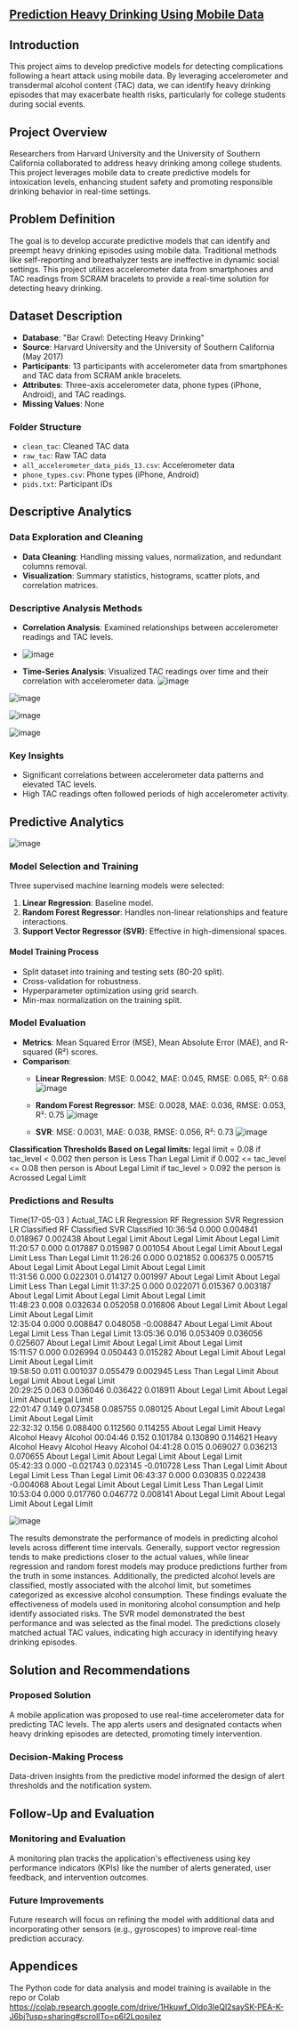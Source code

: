 

## [Prediction Heavy Drinking Using Mobile Data](https://github.com/mertmetin1/Detecting-Heavy-Drinking-Using-Mobile-Data/files/15411248/Prediction.Heavy.Drinking.Using.Mobile.Data.pdf)

## Introduction

This project aims to develop predictive models for detecting complications following a heart attack using mobile data. By leveraging accelerometer and transdermal alcohol content (TAC) data, we can identify heavy drinking episodes that may exacerbate health risks, particularly for college students during social events.

## Project Overview

Researchers from Harvard University and the University of Southern California collaborated to address heavy drinking among college students. This project leverages mobile data to create predictive models for intoxication levels, enhancing student safety and promoting responsible drinking behavior in real-time settings.

## Problem Definition

The goal is to develop accurate predictive models that can identify and preempt heavy drinking episodes using mobile data. Traditional methods like self-reporting and breathalyzer tests are ineffective in dynamic social settings. This project utilizes accelerometer data from smartphones and TAC readings from SCRAM bracelets to provide a real-time solution for detecting heavy drinking.

## Dataset Description

- **Database**: "Bar Crawl: Detecting Heavy Drinking"
- **Source**: Harvard University and the University of Southern California (May 2017)
- **Participants**: 13 participants with accelerometer data from smartphones and TAC data from SCRAM ankle bracelets.
- **Attributes**: Three-axis accelerometer data, phone types (iPhone, Android), and TAC readings.
- **Missing Values**: None

### Folder Structure

- `clean_tac`: Cleaned TAC data
- `raw_tac`: Raw TAC data
- `all_accelerometer_data_pids_13.csv`: Accelerometer data
- `phone_types.csv`: Phone types (iPhone, Android)
- `pids.txt`: Participant IDs

## Descriptive Analytics

### Data Exploration and Cleaning

- **Data Cleaning**: Handling missing values, normalization, and redundant columns removal.
- **Visualization**: Summary statistics, histograms, scatter plots, and correlation matrices.

### Descriptive Analysis Methods

- **Correlation Analysis**: Examined relationships between accelerometer readings and TAC levels.
- ![image](https://github.com/mertmetin1/Detecting-Heavy-Drinking-Using-Mobile-Data/assets/98667673/d013c21e-9970-44a6-847d-adac29d2c110)

- **Time-Series Analysis**: Visualized TAC readings over time and their correlation with accelerometer data.
![image](https://github.com/mertmetin1/Detecting-Heavy-Drinking-Using-Mobile-Data/assets/98667673/5ef7e0ea-4746-4783-a2e5-b0ea17cf9291)

![image](https://github.com/mertmetin1/Detecting-Heavy-Drinking-Using-Mobile-Data/assets/98667673/97f3c3f8-a03c-4ffe-8316-77715a253643)

![image](https://github.com/mertmetin1/Detecting-Heavy-Drinking-Using-Mobile-Data/assets/98667673/ce0ab6a9-75e9-4018-824e-0fee692b0c53)

![image](https://github.com/mertmetin1/Detecting-Heavy-Drinking-Using-Mobile-Data/assets/98667673/f6a37ffb-73d4-4da3-b934-50d3e54275d1)

### Key Insights

- Significant correlations between accelerometer data patterns and elevated TAC levels.
- High TAC readings often followed periods of high accelerometer activity.

## Predictive Analytics

![image](https://github.com/mertmetin1/Detecting-Heavy-Drinking-Using-Mobile-Data/assets/98667673/9b3d414f-e776-463a-ae8a-d49f862c6235)

### Model Selection and Training

Three supervised machine learning models were selected:
1. **Linear Regression**: Baseline model.
2. **Random Forest Regressor**: Handles non-linear relationships and feature interactions.
3. **Support Vector Regressor (SVR)**: Effective in high-dimensional spaces.

#### Model Training Process

- Split dataset into training and testing sets (80-20 split).
- Cross-validation for robustness.
- Hyperparameter optimization using grid search.
- Min-max normalization on the training split.

### Model Evaluation

- **Metrics**: Mean Squared Error (MSE), Mean Absolute Error (MAE), and R-squared (R²) scores.
- **Comparison**:
  - **Linear Regression**: MSE: 0.0042, MAE: 0.045, RMSE: 0.065, R²: 0.68
    ![image](https://github.com/mertmetin1/Detecting-Heavy-Drinking-Using-Mobile-Data/assets/98667673/715e08fc-5191-4565-bff7-71eb66ae8234)

  - **Random Forest Regressor**: MSE: 0.0028, MAE: 0.036, RMSE: 0.053, R²: 0.75
    ![image](https://github.com/mertmetin1/Detecting-Heavy-Drinking-Using-Mobile-Data/assets/98667673/4f6e26cb-5055-42a9-874f-aacd12e92ca7)

  - **SVR**: MSE: 0.0031, MAE: 0.038, RMSE: 0.056, R²: 0.73
    ![image](https://github.com/mertmetin1/Detecting-Heavy-Drinking-Using-Mobile-Data/assets/98667673/e36b6c0e-e41e-4f8e-b565-4b2aca2ff46e)

**Classification Thresholds Based on Legal limits:**
  legal limit = 0.08
   if tac_level < 0.002 then person is Less Than Legal Limit
   if 0.002 <= tac_level <= 0.08 then person is About Legal Limit
   if  tac_level > 0.092 the person is Acrossed Legal Limit


### Predictions and Results

Time(17-05-03 ) Actual_TAC      LR Regression        RF Regression      SVR Regression      LR Classified	               RF Classified	               SVR Classified
10:36:54         	   0.000      	0.004841        	  0.018967     	0.002438       	About Legal Limit   		About Legal Limit   		About Legal Limit    
11:20:57        	   0.000      	0.017887        	  0.015987     	0.001054       	About Legal Limit   		About Legal Limit   		Less Than Legal Limit
11:26:26          	 0.000     	0.021852        	  0.006375     	0.005715       	About Legal Limit   		About Legal Limit   		About Legal Limit    
11:31:56        	   0.000      	0.022301        	  0.014127     	0.001997       	About Legal Limit   		About Legal Limit   		Less Than Legal Limit
11:37:25     	       0.000      	0.022071       	   0.015367     	0.003187       	About Legal Limit   		About Legal Limit   		About Legal Limit    
11:48:23       	     0.008      	0.032634       	   0.052058     	0.016806       	About Legal Limit   		About Legal Limit   		About Legal Limit    
12:35:04             0.000      	0.008847       	   0.048058    	-0.008847       	About Legal Limit   		About Legal Limit   		Less Than Legal Limit
13:05:36       	     0.016      	0.053409       	   0.036056     	0.025607       	About Legal Limit   		About Legal Limit   		About Legal Limit    
15:11:57       	     0.000      	0.026994       	   0.050443     	0.015282       	About Legal Limit   		About Legal Limit   		About Legal Limit    
19:58:50       	     0.011      	0.001037      	    0.055479     	0.002945       	Less Than Legal Limit  About Legal Limit   	    About Legal Limit    
20:29:25      	     0.063      	0.036046      	    0.036422     	0.018911       	About Legal Limit   		About Legal Limit   		About Legal Limit    
22:01:47      	     0.149      	0.073458       	   0.085755     	0.080125       	About Legal Limit   		About Legal Limit   		About Legal Limit    
22:32:32      	     0.156      	0.088400      	    0.112560     	0.114255       	About Legal Limit   		Heavy Alcohol           Heavy Alcohol
00:04:46         	   0.152      	0.101784      	    0.130890     	0.114621       	Heavy Alcohol            Heavy Alcohol          Heavy Alcohol
04:41:28             0.015      	0.069027       	   0.036213     	0.070655       	About Legal Limit   		About Legal Limit   		About Legal Limit    
05:42:33             0.000     	-0.021743      	     0.023145    	-0.010728       	Less Than Legal Limit     About Legal Limit  	 	Less Than Legal Limit
06:43:37         	   0.000      	0.030835        	  0.022438    	-0.004068       	About Legal Limit   		About Legal Limit  	 	Less Than Legal Limit
10:53:04         	   0.000      	0.017760      	    0.046772     	0.008141       	About Legal Limit   		About Legal Limit   		About Legal Limit    

![image](https://github.com/mertmetin1/Detecting-Heavy-Drinking-Using-Mobile-Data/assets/98667673/268b162c-a790-4795-8ea3-0ad60583d871)

The results demonstrate the performance of models in predicting alcohol levels across different time intervals. Generally, support vector regression tends to make predictions closer to the actual values, while linear regression and random forest models may produce predictions further from the truth in some instances. Additionally, the predicted alcohol levels are classified, mostly associated with the alcohol limit, but sometimes categorized as excessive alcohol consumption. These findings evaluate the effectiveness of models used in monitoring alcohol consumption and help identify associated risks.
The SVR model demonstrated the best performance and was selected as the final model. The predictions closely matched actual TAC values, indicating high accuracy in identifying heavy drinking episodes.

## Solution and Recommendations

### Proposed Solution

A mobile application was proposed to use real-time accelerometer data for predicting TAC levels. The app alerts users and designated contacts when heavy drinking episodes are detected, promoting timely intervention.

### Decision-Making Process

Data-driven insights from the predictive model informed the design of alert thresholds and the notification system.

## Follow-Up and Evaluation

### Monitoring and Evaluation

A monitoring plan tracks the application's effectiveness using key performance indicators (KPIs) like the number of alerts generated, user feedback, and intervention outcomes.

### Future Improvements

Future research will focus on refining the model with additional data and incorporating other sensors (e.g., gyroscopes) to improve real-time prediction accuracy.

## Appendices

The Python code for data analysis and model training is available in the repo or Colab
https://colab.research.google.com/drive/1Hkuwf_Oldo3IeQl2saySK-PEA-K-J6bj?usp=sharing#scrollTo=p6I2LqosiIez
